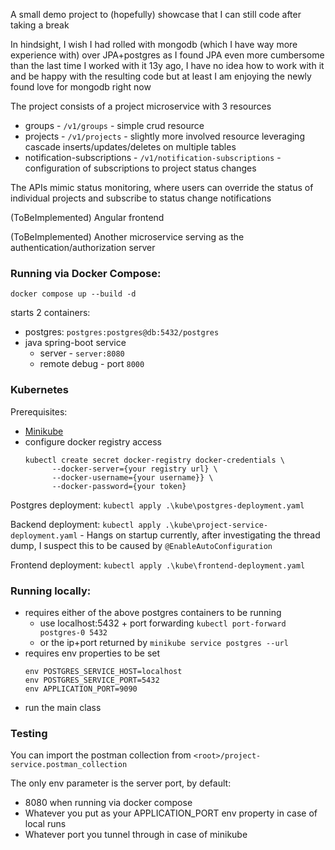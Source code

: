 A small demo project to (hopefully) showcase that I can still code after taking a break

In hindsight, I wish I had rolled with mongodb (which I have way more experience with) over JPA+postgres as I found JPA even more cumbersome than the last time I worked with it 13y ago, I have no idea how to work with it and be happy with the resulting code but at least I am enjoying the newly found love for mongodb right now

The project consists of a project microservice with 3 resources
* groups - `/v1/groups` - simple crud resource
* projects - `/v1/projects` - slightly more involved resource leveraging cascade inserts/updates/deletes on multiple tables
* notification-subscriptions - `/v1/notification-subscriptions` - configuration of subscriptions to project status changes

The APIs mimic status monitoring, where users can override the status of individual projects and subscribe to status change notifications

(ToBeImplemented) Angular frontend

(ToBeImplemented) Another microservice serving as the authentication/authorization server

### Running via Docker Compose:

`docker compose up --build -d`

starts 2 containers:
* postgres: `postgres:postgres@db:5432/postgres`
* java spring-boot service
  * server - `server:8080`
  * remote debug - port `8000`

### Kubernetes

Prerequisites:
* [Minikube](https://minikube.sigs.k8s.io/docs/start) 
* configure docker registry access 
  ```
  kubectl create secret docker-registry docker-credentials \
        --docker-server={your registry url} \
        --docker-username={your username}} \
        --docker-password={your token}
  ```

Postgres deployment: `kubectl apply .\kube\postgres-deployment.yaml`

Backend deployment: `kubectl apply .\kube\project-service-deployment.yaml` - Hangs on startup currently, after investigating the thread dump, I suspect this to be caused by `@EnableAutoConfiguration`  

Frontend deployment: `kubectl apply .\kube\frontend-deployment.yaml`

### Running locally:

* requires either of the above postgres containers to be running
  * use localhost:5432 + port forwarding `kubectl port-forward postgres-0 5432`
  * or the ip+port returned by `minikube service postgres --url`
* requires env properties to be set
  ```
  env POSTGRES_SERVICE_HOST=localhost
  env POSTGRES_SERVICE_PORT=5432
  env APPLICATION_PORT=9090
  ```
* run the main class

### Testing

You can import the postman collection from `<root>/project-service.postman_collection`

The only env parameter is the server port, by default:
* 8080 when running via docker compose
* Whatever you put as your APPLICATION_PORT env property in case of local runs
* Whatever port you tunnel through in case of minikube